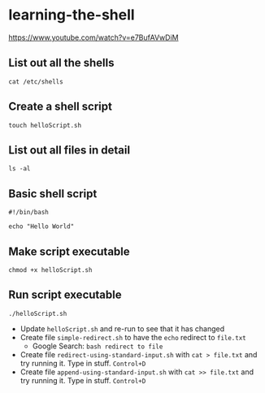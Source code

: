 # learning-the-shell

https://www.youtube.com/watch?v=e7BufAVwDiM

## List out all the shells

```shell
cat /etc/shells
```

## Create a shell script

```shell
touch helloScript.sh
```
## List out all files in detail

```shell
ls -al
```

## Basic shell script

```shell
#!/bin/bash

echo "Hello World"
```

## Make script executable

```shell
chmod +x helloScript.sh
```

## Run script executable

```shell
./helloScript.sh
```

- Update `helloScript.sh` and re-run to see that it has changed
- Create file `simple-redirect.sh` to have the `echo` redirect to `file.txt`
  - Google Search: `bash redirect to file`
- Create file `redirect-using-standard-input.sh` with `cat > file.txt` and try running it.  Type in stuff. `Control+D`
- Create file `append-using-standard-input.sh` with `cat >> file.txt` and try running it.  Type in stuff. `Control+D`
